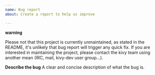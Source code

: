 ```yaml
---
name: Bug report
about: Create a report to help us improve

---
```


**warning**

Please not that this project is currently unmaintained, as stated in the README, it's unlikely that bug report will trigger any quick fix. If you are interested in maintaining the project, please contact the kivy team using another mean (IRC, mail, kivy-dev user group…).

**Describe the bug**
A clear and concise description of what the bug is.
